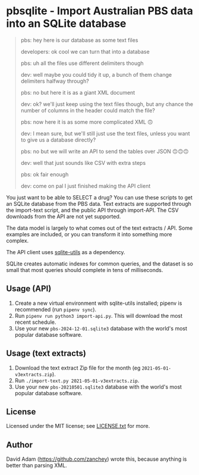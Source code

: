 # pbsqlite - Import Australian PBS data into an SQLite database

> pbs: hey here is our database as some text files
> 
> developers: ok cool we can turn that into a database
> 
> pbs: uh all the files use different delimiters though
> 
> dev: well maybe you could tidy it up, a bunch of them change delimiters halfway through?
> 
> pbs: no but here it is as a giant XML document
> 
> dev: ok? we'll just keep using the text files though, but any chance the number of columns in the header could match the file?
> 
> pbs: now here it is as some more complicated XML 🙃
> 
> dev: I mean sure, but we'll still just use the text files, unless you want to give us a database directly?
> 
> pbs: no but we will write an API to send the tables over JSON 🙃🙃🙃
>
> dev: well that just sounds like CSV with extra steps
>
> pbs: ok fair enough
>
> dev: come on pal I just finished making the API client

You just want to be able to SELECT a drug? You can use these scripts to get an SQLite database from the PBS data. Text extracts are supported through the import-text script, and the public API through import-API. The CSV downloads from the API are not yet supported.

The data model is largely to what comes out of the text extracts / API. Some examples are included, or you can transform it into something more complex.

The API client uses [sqlite-utils](https://sqlite-utils.datasette.io/) as a dependency.

SQLite creates automatic indexes for common queries, and the dataset is so small that most queries should complete in tens of milliseconds.

## Usage (API)

1. Create a new virtual environment with sqlite-utils installed; pipenv is recommended (run `pipenv sync`).
1. Run `pipenv run python3 import-api.py`. This will download the most recent schedule.
1. Use your new `pbs-2024-12-01.sqlite3` database with the world's most popular database software.

## Usage (text extracts)

1. Download the text extract Zip file for the month (eg `2021-05-01-v3extracts.zip`).
1. Run `./import-text.py 2021-05-01-v3extracts.zip`.
1. Use your new `pbs-20210501.sqlite3` database with the world's most popular database software.

## License

Licensed under the MIT license; see [LICENSE.txt](LICENSE.txt) for more.

## Author

David Adam (https://github.com/zanchey) wrote this, because anything is better than parsing XML.

